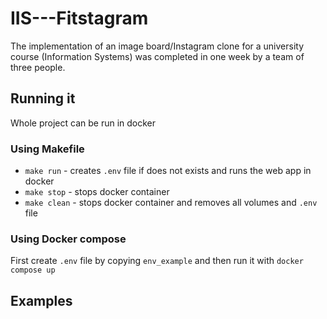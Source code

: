 # IIS---Fitstagram
The implementation of an image board/Instagram clone for a university course (Information Systems) was completed in one week by a team of three people.

## Running it

Whole project can be run in docker
### Using Makefile
 - ``` make run ``` - creates ```.env``` file if does not exists and runs the web app in docker
 - ``` make stop ``` - stops docker container
 - ``` make clean ``` - stops docker container and removes all volumes and ```.env``` file

### Using Docker compose
First create ```.env``` file by copying ```env_example``` and then run it with ``` docker compose up ```

## Examples
